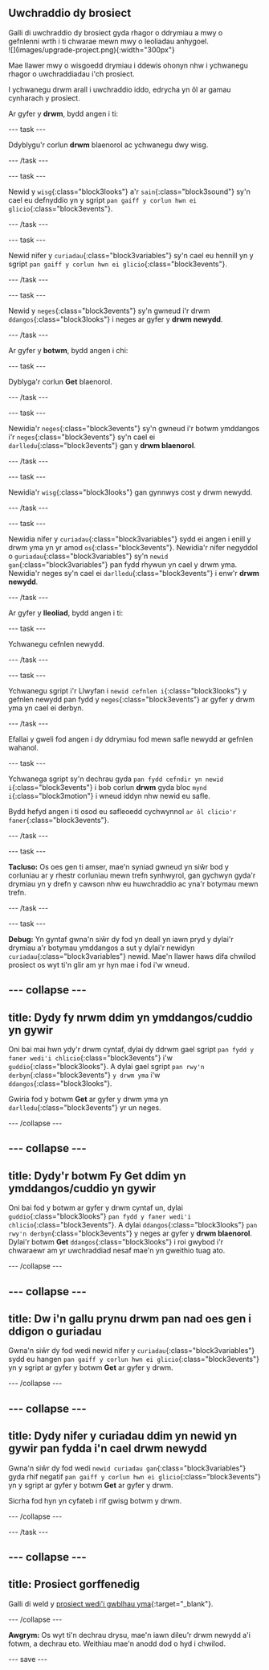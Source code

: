 ## Uwchraddio dy brosiect

<div style="display: flex; flex-wrap: wrap">
<div style="flex-basis: 200px; flex-grow: 1; margin-right: 15px;">
Galli di uwchraddio dy brosiect gyda rhagor o ddrymiau a mwy o gefnlenni wrth i ti chwarae mewn mwy o leoliadau anhygoel. 
</div>
<div>
![](images/upgrade-project.png){:width="300px"}
</div>
</div>

Mae llawer mwy o wisgoedd drymiau i ddewis ohonyn nhw i ychwanegu rhagor o uwchraddiadau i'ch prosiect.

I ychwanegu drwm arall i uwchraddio iddo, edrycha yn ôl ar gamau cynharach y prosiect.

Ar gyfer y **drwm**, bydd angen i ti:

--- task ---

Ddyblygu'r corlun **drwm** blaenorol ac ychwanegu dwy wisg.

--- /task ---

--- task ---

Newid y `wisg`{:class="block3looks"} a'r `sain`{:class="block3sound"} sy'n cael eu defnyddio yn y sgript `pan gaiff y corlun hwn ei glicio`{:class="block3events"}.

--- /task ---

--- task ---

Newid nifer y `curiadau`{:class="block3variables"} sy'n cael eu hennill yn y sgript `pan gaiff y corlun hwn ei glicio`{:class="block3events"}.

--- /task ---

--- task ---

Newid y `neges`{:class="block3events"} sy'n gwneud i'r drwm `ddangos`{:class="block3looks"} i neges ar gyfer y **drwm newydd**.

--- /task ---

Ar gyfer y **botwm**, bydd angen i chi:

--- task ---

Dyblyga'r corlun **Get** blaenorol.

--- /task ---

--- task ---

Newidia'r `neges`{:class="block3events"} sy'n gwneud i'r botwm ymddangos i'r `neges`{:class="block3events"} sy'n cael ei `darlledu`{:class="block3events"} gan y **drwm blaenorol**.

--- /task ---

--- task ---

Newidia'r `wisg`{:class="block3looks"} gan gynnwys cost y drwm newydd.

--- /task ---

--- task ---

Newidia nifer y `curiadau`{:class="block3variables"} sydd ei angen i enill y drwm yma yn yr amod `os`{:class="block3events"}. Newidia'r nifer negyddol o `guriadau`{:class="block3variables"} sy'n `newid gan`{:class="block3variables"} pan fydd rhywun yn cael y drwm yma. Newidia'r neges sy'n cael ei `darlledu`{:class="block3events"} i enw'r **drwm newydd**.

--- /task ---

Ar gyfer y **lleoliad**, bydd angen i ti:

--- task ---

Ychwanegu cefnlen newydd.

--- /task ---

--- task ---

Ychwanegu sgript i'r Llwyfan i `newid cefnlen i`{:class="block3looks"} y gefnlen newydd pan fydd y `neges`{:class="block3events"} ar gyfer y drwm yma yn cael ei derbyn.

--- /task ---

Efallai y gweli fod angen i dy ddrymiau fod mewn safle newydd ar gefnlen wahanol.

--- task ---

Ychwanega sgript sy'n dechrau gyda `pan fydd cefndir yn newid i`{:class="block3events"} i bob corlun **drwm** gyda bloc `mynd i`{:class="block3motion"} i wneud iddyn nhw newid eu safle.

Bydd hefyd angen i ti osod eu safleoedd cychwynnol `ar ôl clicio'r faner`{:class="block3events"}.

--- /task ---

--- task ---

**Tacluso:** Os oes gen ti amser, mae'n syniad gwneud yn siŵr bod y corluniau ar y rhestr corluniau mewn trefn synhwyrol, gan gychwyn gyda'r drymiau yn y drefn y cawson nhw eu huwchraddio ac yna'r botymau mewn trefn.

--- /task ---

--- task ---

**Debug:** Yn gyntaf gwna'n siŵr dy fod yn deall yn iawn pryd y dylai'r drymiau a'r botymau ymddangos a sut y dylai'r newidyn `curiadau`{:class="block3variables"} newid. Mae'n llawer haws difa chwilod prosiect os wyt ti'n glir am yr hyn mae i fod i'w wneud.

--- collapse ---
---
title: Dydy fy nrwm ddim yn ymddangos/cuddio yn gywir
---

Oni bai mai hwn ydy'r drwm cyntaf, dylai dy ddrwm gael sgript `pan fydd y faner wedi'i chlicio`{:class="block3events"} i'w `guddio`{:class="block3looks"}. A dylai gael sgript `pan rwy'n derbyn`{:class="block3events"} `y drwm yma` i'w `ddangos`{:class="block3looks"}.

Gwiria fod y botwm **Get** ar gyfer y drwm yma yn `darlledu`{:class="block3events"} yr un neges.


--- /collapse ---

--- collapse ---
---
title: Dydy'r botwm Fy Get ddim yn ymddangos/cuddio yn gywir
---

Oni bai fod y botwm ar gyfer y drwm cyntaf un, dylai `guddio`{:class="block3looks"} `pan fydd y faner wedi'i chlicio`{:class="block3events"}. A dylai `ddangos`{:class="block3looks"} `pan rwy'n derbyn`{:class="block3events"} y neges ar gyfer y **drwm blaenorol**. Dylai'r botwm **Get** `ddangos`{:class="block3looks"} i roi gwybod i'r chwaraewr am yr uwchraddiad nesaf mae'n yn gweithio tuag ato.

--- /collapse ---

--- collapse ---
---
title: Dw i'n gallu prynu drwm pan nad oes gen i ddigon o guriadau
---

Gwna'n siŵr dy fod wedi newid nifer y `curiadau`{:class="block3variables"} sydd eu hangen `pan gaiff y corlun hwn ei glicio`{:class="block3events"} yn y sgript ar gyfer y botwm **Get** ar gyfer y drwm.

--- /collapse ---

--- collapse ---
---
title: Dydy nifer y curiadau ddim yn newid yn gywir pan fydda i'n cael drwm newydd
---

Gwna'n siŵr dy fod wedi `newid curiadau gan`{:class="block3variables"} gyda rhif negatif `pan gaiff y corlun hwn ei glicio`{:class="block3events"} yn y sgript ar gyfer y botwm **Get** ar gyfer y drwm.

Sicrha fod hyn yn cyfateb i rif gwisg botwm y drwm.

--- /collapse ---

--- /task ---

--- collapse ---
---
title: Prosiect gorffenedig
---

Galli di weld y [prosiect wedi'i gwblhau yma](https://scratch.mit.edu/projects/522323676/){:target="_blank"}.

--- /collapse ---

**Awgrym:** Os wyt ti'n dechrau drysu, mae'n iawn dileu'r drwm newydd a'i fotwm, a dechrau eto. Weithiau mae'n anodd dod o hyd i chwilod.

--- save ---
